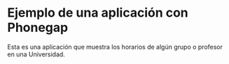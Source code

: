 # Ejemplo de una aplicación con Phonegap

Esta es una aplicación que muestra los horarios de algún grupo o profesor en una Universidad.
